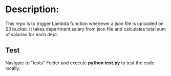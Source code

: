 
# Description:
This repo is to trigger Lambda function whenever a json file is uploaded on S3 bucket.
It takes department,salary from json file and calculates total sum of salaries for each dept.

## Test
Navigate to "tests" Folder and execute **python test.py** to test the code locally.
